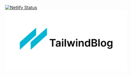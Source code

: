 [![Netlify Status](https://api.netlify.com/api/v1/badges/765b4c97-46de-4e79-b178-159e299fcddb/deploy-status)](https://app.netlify.com/sites/lambent-cheesecake-b57803/deploys)
<img src="/public/static/images/twitter-card.png" alt= “tailwind-nextjs-banner” width="auto" height="200px">
